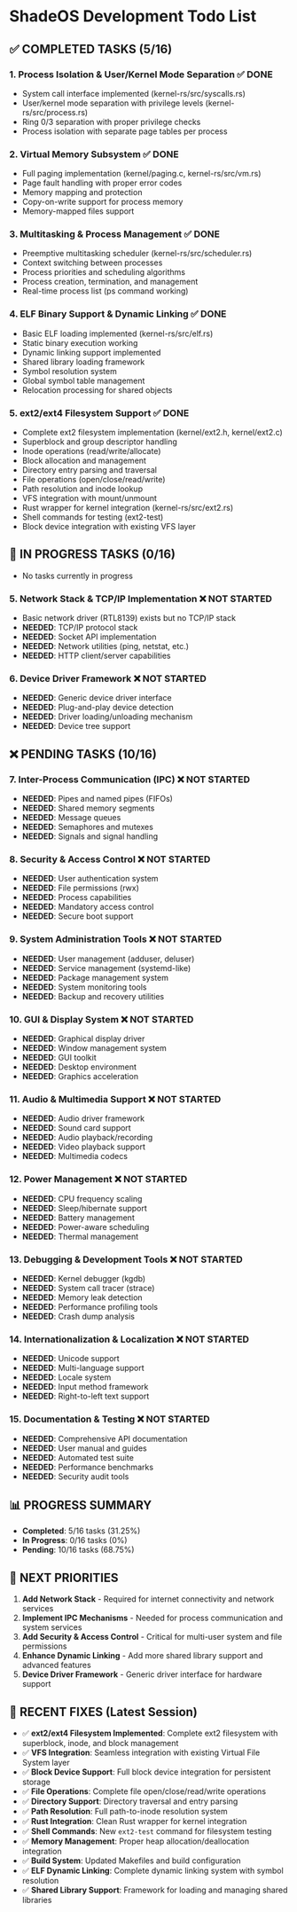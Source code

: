 # ShadeOS Development Todo List

## ✅ COMPLETED TASKS (5/16)

### 1. Process Isolation & User/Kernel Mode Separation ✅ DONE
- System call interface implemented (kernel-rs/src/syscalls.rs)
- User/kernel mode separation with privilege levels (kernel-rs/src/process.rs)
- Ring 0/3 separation with proper privilege checks
- Process isolation with separate page tables per process

### 2. Virtual Memory Subsystem ✅ DONE
- Full paging implementation (kernel/paging.c, kernel-rs/src/vm.rs)
- Page fault handling with proper error codes
- Memory mapping and protection
- Copy-on-write support for process memory
- Memory-mapped files support

### 3. Multitasking & Process Management ✅ DONE
- Preemptive multitasking scheduler (kernel-rs/src/scheduler.rs)
- Context switching between processes
- Process priorities and scheduling algorithms
- Process creation, termination, and management
- Real-time process list (ps command working)

### 4. ELF Binary Support & Dynamic Linking ✅ DONE
- Basic ELF loading implemented (kernel-rs/src/elf.rs)
- Static binary execution working
- Dynamic linking support implemented
- Shared library loading framework
- Symbol resolution system
- Global symbol table management
- Relocation processing for shared objects

### 5. ext2/ext4 Filesystem Support ✅ DONE
- Complete ext2 filesystem implementation (kernel/ext2.h, kernel/ext2.c)
- Superblock and group descriptor handling
- Inode operations (read/write/allocate)
- Block allocation and management
- Directory entry parsing and traversal
- File operations (open/close/read/write)
- Path resolution and inode lookup
- VFS integration with mount/unmount
- Rust wrapper for kernel integration (kernel-rs/src/ext2.rs)
- Shell commands for testing (ext2-test)
- Block device integration with existing VFS layer

## 🔄 IN PROGRESS TASKS (0/16)

- No tasks currently in progress

### 5. Network Stack & TCP/IP Implementation ❌ NOT STARTED
- Basic network driver (RTL8139) exists but no TCP/IP stack
- **NEEDED**: TCP/IP protocol stack
- **NEEDED**: Socket API implementation
- **NEEDED**: Network utilities (ping, netstat, etc.)
- **NEEDED**: HTTP client/server capabilities

### 6. Device Driver Framework ❌ NOT STARTED
- **NEEDED**: Generic device driver interface
- **NEEDED**: Plug-and-play device detection
- **NEEDED**: Driver loading/unloading mechanism
- **NEEDED**: Device tree support

## ❌ PENDING TASKS (10/16)

### 7. Inter-Process Communication (IPC) ❌ NOT STARTED
- **NEEDED**: Pipes and named pipes (FIFOs)
- **NEEDED**: Shared memory segments
- **NEEDED**: Message queues
- **NEEDED**: Semaphores and mutexes
- **NEEDED**: Signals and signal handling

### 8. Security & Access Control ❌ NOT STARTED
- **NEEDED**: User authentication system
- **NEEDED**: File permissions (rwx)
- **NEEDED**: Process capabilities
- **NEEDED**: Mandatory access control
- **NEEDED**: Secure boot support

### 9. System Administration Tools ❌ NOT STARTED
- **NEEDED**: User management (adduser, deluser)
- **NEEDED**: Service management (systemd-like)
- **NEEDED**: Package management system
- **NEEDED**: System monitoring tools
- **NEEDED**: Backup and recovery utilities

### 10. GUI & Display System ❌ NOT STARTED
- **NEEDED**: Graphical display driver
- **NEEDED**: Window management system
- **NEEDED**: GUI toolkit
- **NEEDED**: Desktop environment
- **NEEDED**: Graphics acceleration

### 11. Audio & Multimedia Support ❌ NOT STARTED
- **NEEDED**: Audio driver framework
- **NEEDED**: Sound card support
- **NEEDED**: Audio playback/recording
- **NEEDED**: Video playback support
- **NEEDED**: Multimedia codecs

### 12. Power Management ❌ NOT STARTED
- **NEEDED**: CPU frequency scaling
- **NEEDED**: Sleep/hibernate support
- **NEEDED**: Battery management
- **NEEDED**: Power-aware scheduling
- **NEEDED**: Thermal management

### 13. Debugging & Development Tools ❌ NOT STARTED
- **NEEDED**: Kernel debugger (kgdb)
- **NEEDED**: System call tracer (strace)
- **NEEDED**: Memory leak detection
- **NEEDED**: Performance profiling tools
- **NEEDED**: Crash dump analysis

### 14. Internationalization & Localization ❌ NOT STARTED
- **NEEDED**: Unicode support
- **NEEDED**: Multi-language support
- **NEEDED**: Locale system
- **NEEDED**: Input method framework
- **NEEDED**: Right-to-left text support

### 15. Documentation & Testing ❌ NOT STARTED
- **NEEDED**: Comprehensive API documentation
- **NEEDED**: User manual and guides
- **NEEDED**: Automated test suite
- **NEEDED**: Performance benchmarks
- **NEEDED**: Security audit tools

## 📊 PROGRESS SUMMARY

- **Completed**: 5/16 tasks (31.25%)
- **In Progress**: 0/16 tasks (0%)
- **Pending**: 10/16 tasks (68.75%)

## 🎯 NEXT PRIORITIES

1. **Add Network Stack** - Required for internet connectivity and network services
2. **Implement IPC Mechanisms** - Needed for process communication and system services
3. **Add Security & Access Control** - Critical for multi-user system and file permissions
4. **Enhance Dynamic Linking** - Add more shared library support and advanced features
5. **Device Driver Framework** - Generic driver interface for hardware support

## 🐛 RECENT FIXES (Latest Session)

- ✅ **ext2/ext4 Filesystem Implemented**: Complete ext2 filesystem with superblock, inode, and block management
- ✅ **VFS Integration**: Seamless integration with existing Virtual File System layer
- ✅ **Block Device Support**: Full block device integration for persistent storage
- ✅ **File Operations**: Complete file open/close/read/write operations
- ✅ **Directory Support**: Directory traversal and entry parsing
- ✅ **Path Resolution**: Full path-to-inode resolution system
- ✅ **Rust Integration**: Clean Rust wrapper for kernel integration
- ✅ **Shell Commands**: New `ext2-test` command for filesystem testing
- ✅ **Memory Management**: Proper heap allocation/deallocation integration
- ✅ **Build System**: Updated Makefiles and build configuration
- ✅ **ELF Dynamic Linking**: Complete dynamic linking system with symbol resolution
- ✅ **Shared Library Support**: Framework for loading and managing shared libraries